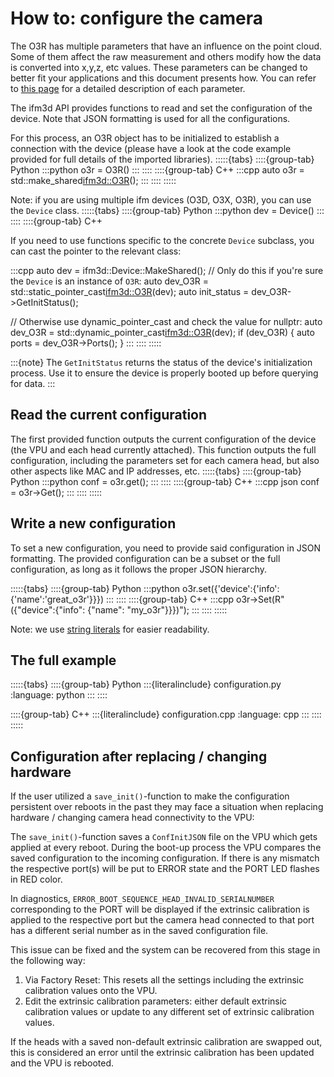 # How to: configure the camera

The O3R has multiple parameters that have an influence on the point cloud. Some of them affect the raw measurement and others modify how the data is converted into x,y,z, etc values. These parameters can be changed to better fit your applications and this document presents how. You can refer to [this page](https://ifm3d.com/documentation/Technology/3D/index_3d.html) for a detailed description of each parameter.

The ifm3d API provides functions to read and set the configuration of the device. Note that JSON formatting is used for all the configurations.

For this process, an O3R object has to be initialized to establish a connection with the device (please have a look at the code example provided for full details of the imported libraries).
:::::{tabs}
::::{group-tab} Python
:::python
o3r = O3R()
:::
::::
::::{group-tab} C++
:::cpp
auto o3r = std::make_shared<ifm3d::O3R>();
:::
::::
:::::

Note: if you are using multiple ifm devices (O3D, O3X, O3R), you can use the `Device` class.
:::::{tabs}
::::{group-tab} Python
:::python
dev = Device()
:::
::::
::::{group-tab} C++

If you need to use functions specific to the concrete `Device` subclass, you can cast the pointer to the relevant class:

:::cpp
auto dev = ifm3d::Device::MakeShared();
// Only do this if you're sure the `Device` is an instance of `O3R`:
auto dev_O3R = std::static_pointer_cast<ifm3d::O3R>(dev);
auto init_status = dev_O3R->GetInitStatus();


// Otherwise use dynamic_pointer_cast and check the value for nullptr:
auto dev_O3R = std::dynamic_pointer_cast<ifm3d::O3R>(dev);
if (dev_O3R)
{
   auto ports = dev_O3R->Ports();
}
:::
::::
:::::

:::{note}
The `GetInitStatus` returns the status of the device's initialization process. Use it to ensure the device is properly booted up before querying for data.
:::

## Read the current configuration

The first provided function outputs the current configuration of the device (the VPU and each head currently attached). This function outputs the full configuration, including the parameters set for each camera head, but also other aspects like MAC and IP addresses, etc.
:::::{tabs}
::::{group-tab} Python
:::python
conf = o3r.get();
:::
::::
::::{group-tab} C++
:::cpp
json conf = o3r->Get();
:::
::::
:::::

## Write a new configuration

To set a new configuration, you need to provide said configuration in JSON formatting. The provided configuration can be a subset or the full configuration, as long as it follows the proper JSON hierarchy.

:::::{tabs}
::::{group-tab} Python
:::python
o3r.set({'device':{'info':{'name':'great_o3r'}}})
:::
::::
::::{group-tab} C++
:::cpp
o3r->Set(R"({"device":{"info": {"name": "my_o3r"}}})");
:::
::::
:::::

Note: we use [string literals](https://en.cppreference.com/w/cpp/language/string_literal) for easier readability.

## The full example
:::::{tabs}
::::{group-tab} Python
:::{literalinclude} configuration.py
:language: python
:::
::::

::::{group-tab} C++
:::{literalinclude} configuration.cpp
:language: cpp
:::
::::
:::::

## Configuration after replacing / changing hardware

If the user utilized a `save_init()`-function to make the configuration persistent over reboots in the past they may face a situation when replacing hardware / changing camera head connectivity to the VPU:

The `save_init()`-function saves a `ConfInitJSON` file on the VPU which gets applied at every reboot. During the boot-up process the VPU compares the saved configuration to the incoming configuration. If there is any mismatch the respective port(s) will be put to ERROR state and the PORT LED flashes in RED color.

In diagnostics, `ERROR_BOOT_SEQUENCE_HEAD_INVALID_SERIALNUMBER` corresponding to the PORT will be displayed if the extrinsic calibration is applied to the respective port but the camera head connected to that port has a different serial number as in the saved configuration file.

This issue can be fixed and the system can be recovered from this stage in the following way:
1. Via Factory Reset: This resets all the settings including the extrinsic calibration values onto the VPU.
2. Edit the extrinsic calibration parameters: either default extrinsic calibration values or update to any different set of extrinsic calibration values.

If the heads with a saved non-default extrinsic calibration are swapped out, this is considered an error until the extrinsic calibration has been updated and the VPU is rebooted.